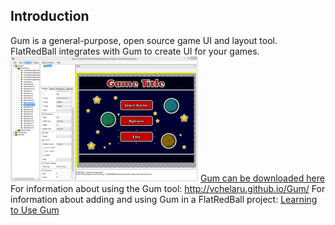 ## Introduction

Gum is a general-purpose, open source game UI and layout tool. FlatRedBall integrates with Gum to create UI for your games. ![GumPromo1](/media/2016-02-GumPromo1-300x200.png) [Gum can be downloaded here](/content/Tools/Gum/Gum.zip) For information about using the Gum tool: <http://vchelaru.github.io/Gum/> For information about adding and using Gum in a FlatRedBall project: [Learning to Use Gum](/documentation/tools/gum/gum-tutorials.md)
